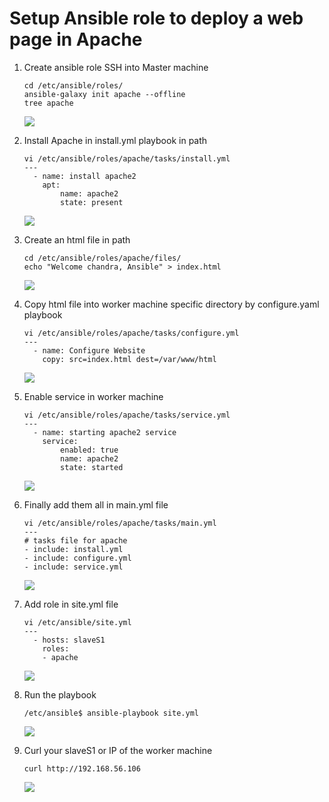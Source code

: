 # Setup Ansible role to deploy a web page in Apache

1. Create ansible role
    SSH into Master machine
    ```
    cd /etc/ansible/roles/
    ansible-galaxy init apache --offline
    tree apache
    ```
    ![](https://i.imgur.com/1i3algo.png)

2. Install Apache in install.yml playbook in path
    ```
    vi /etc/ansible/roles/apache/tasks/install.yml
    ---
      - name: install apache2
        apt:
            name: apache2
            state: present
    ```
    ![](https://i.imgur.com/b5Tdw4u.png)

3. Create an html file in path
    ```
    cd /etc/ansible/roles/apache/files/
    echo "Welcome chandra, Ansible" > index.html
    ```
    ![](https://i.imgur.com/ZoD3RuQ.png)

4. Copy html file into worker machine specific directory by configure.yaml playbook
    ```
    vi /etc/ansible/roles/apache/tasks/configure.yml
    ---
      - name: Configure Website
        copy: src=index.html dest=/var/www/html
    ```
    ![](https://i.imgur.com/kKWpQ77.png)

5. Enable service in worker machine
    ```
    vi /etc/ansible/roles/apache/tasks/service.yml
    ---
      - name: starting apache2 service
        service:
            enabled: true
            name: apache2
            state: started
    ```
    ![](https://i.imgur.com/gKaizzk.png)

6. Finally add them all in main.yml file
    ```
    vi /etc/ansible/roles/apache/tasks/main.yml
    ---
    # tasks file for apache
    - include: install.yml
    - include: configure.yml
    - include: service.yml
    ```
    ![](https://i.imgur.com/grXcMuN.png)

7. Add role in site.yml file
    ```
    vi /etc/ansible/site.yml
    ---
      - hosts: slaveS1
        roles:
        - apache
    ```
    ![](https://i.imgur.com/sjlHhQO.png)

8. Run the playbook
    ```
    /etc/ansible$ ansible-playbook site.yml
    ```
    ![](https://i.imgur.com/mKdP5m6.png)

9. Curl your slaveS1 or IP of the worker machine
    ```
    curl http://192.168.56.106	
    ```
    ![](https://i.imgur.com/7f0llSv.png)

